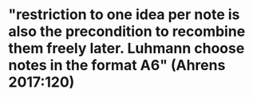 # "restriction to one idea per note is also the precondition to recombine them freely later. Luhmann choose notes in the format A6" (Ahrens 2017:120)